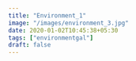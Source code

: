 ```yaml
---
title: "Environment_1"
image: "/images/environment_3.jpg"
date: 2020-01-02T10:45:38+05:30
tags: ["environmentgal"]
draft: false
---
```


